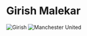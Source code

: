 # Girish Malekar
![Girish](https://user-images.githubusercontent.com/31355099/29753659-e7751c86-8b3b-11e7-9ea1-24b871193810.jpg)
![Manchester United](https://user-images.githubusercontent.com/31355099/29753685-74807238-8b3c-11e7-991f-8747ca9dd4ee.jpeg)

